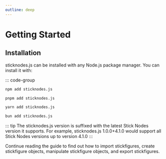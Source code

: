 ```yaml
---
outline: deep
---
```


# Getting Started

## Installation
sticknodes.js can be installed with any Node.js package manager. You can install it with:

::: code-group

```sh [npm]
npm add sticknodes.js
```

```sh [pnpm]
pnpm add sticknodes.js
```

```sh [yarn]
yarn add sticknodes.js
```

```sh [bun]
bun add sticknodes.js
```

::: tip
The sticknodes.js version is suffixed with the latest Stick Nodes version it supports. For example, sticknodes.js 1.0.0+4.1.0 would support all Stick Nodes versions up to version 4.1.0
:::

Continue reading the guide to find out how to import stickfigures, create stickfigure objects, manipulate stickfigure objects, and export stickfigures.